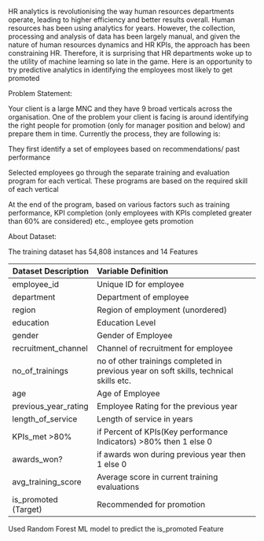 HR analytics is revolutionising the way human resources departments operate,
leading to higher efficiency and better results overall. Human resources has been using analytics for years.
However, the collection, processing and analysis of data has been largely manual, and given the nature of human resources dynamics and HR KPIs, 
the approach has been constraining HR.
Therefore, it is surprising that HR departments woke up to the utility of machine learning so late in the game. 
Here is an opportunity to try predictive analytics in identifying the employees most likely to get promoted

Problem Statement:

Your client is a large MNC and they have 9 broad verticals across the organisation. One of the problem your client is facing is around identifying the right people for promotion (only for manager position and below) and prepare them in time. Currently the process, they are following is:

They first identify a set of employees based on recommendations/ past performance

Selected employees go through the separate training and evaluation program for each vertical. These programs are based on the required skill of each vertical

At the end of the program, based on various factors such as training performance, KPI completion (only employees with KPIs completed greater than 60% are considered) etc., employee gets promotion

About Dataset:

The training dataset has 54,808 instances and 14 Features

| Dataset Description  |       Variable	Definition        |
| ---------------------|:---------------------------------|
| employee_id          |         	Unique ID for employee  |
| department           |	Department of employee          |
| region	             |Region of employment (unordered)  |
| education	           |    Education Level               |
| gender	             |Gender of Employee|
| recruitment_channel	 |Channel of recruitment for employee|
| no_of_trainings	     |no of other trainings completed in previous year on soft skills, technical skills etc.|
| age	                 |Age of Employee|
| previous_year_rating |	Employee Rating for the previous year|
| length_of_service	   |Length of service in years|
| KPIs_met >80%	       |if Percent of KPIs(Key performance Indicators) >80% then 1 else 0|
| awards_won?	|if awards won during previous year then 1 else 0|
| avg_training_score|	Average score in current training evaluations|
| is_promoted	(Target)| Recommended for promotion|


Used Random Forest ML model to predict the is_promoted Feature
